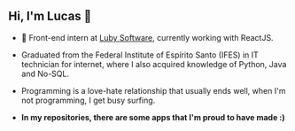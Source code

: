 ## Hi, I'm Lucas 👋


- 🔭 Front-end intern at <a href="https://www.luby.com.br/">Luby Software<a/>, currently working with ReactJS.
- Graduated from the Federal Institute of Espírito Santo (IFES) in IT technician for internet, where I also acquired knowledge of Python, Java and No-SQL.
- Programming is a love-hate relationship that usually ends well, when I'm not programming, I get busy surfing. 

- <strong>In my repositories, there are some apps that I'm proud to have made :)<strong/> 
